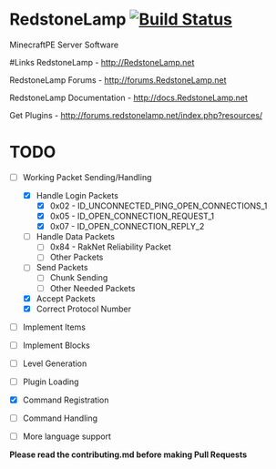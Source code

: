 # RedstoneLamp	[![Build Status](https://travis-ci.org/RedstoneLamp/RedstoneLamp.svg?branch=master)](https://travis-ci.org/RedstoneLamp/RedstoneLamp)
MinecraftPE Server Software


#Links
RedstoneLamp - http://RedstoneLamp.net

RedstoneLamp Forums - http://forums.RedstoneLamp.net

RedstoneLamp Documentation - http://docs.RedstoneLamp.net

Get Plugins - http://forums.redstonelamp.net/index.php?resources/

# TODO
- [ ] Working Packet Sending/Handling

	- [x] Handle Login Packets
		- [x] 0x02 - ID_UNCONNECTED_PING_OPEN_CONNECTIONS_1
		- [x] 0x05 - ID_OPEN_CONNECTION_REQUEST_1
		- [x] 0x07 - ID_OPEN_CONNECTION_REPLY_2
	- [ ] Handle Data Packets
		- [ ] 0x84 - RakNet Reliability Packet
		- [ ] Other Packets
		
	- [ ] Send Packets
		- [ ] Chunk Sending
		- [ ] Other Needed Packets
	- [x] Accept Packets
	- [x] Correct Protocol Number
	
- [ ] Implement Items
- [ ] Implement Blocks
- [ ] Level Generation
- [ ] Plugin Loading
- [x] Command Registration
- [ ] Command Handling
- [ ] More language support

**Please read the contributing.md before making Pull Requests**
